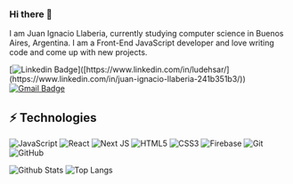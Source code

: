 ### Hi there 👋

I am Juan Ignacio Llaberia, currently studying computer science in Buenos Aires, Argentina. I am a Front-End JavaScript developer and love writing code and come up with new projects.

[![Linkedin Badge](https://img.shields.io/badge/-Juan-I-Llaberia-blue?style=flat-square&logo=Linkedin&logoColor=white&link=[https://www.linkedin.com/in/ludehsar/](https://www.linkedin.com/in/juan-ignacio-llaberia-241b351b3/))]([https://www.linkedin.com/in/ludehsar/](https://www.linkedin.com/in/juan-ignacio-llaberia-241b351b3/))
[![Gmail Badge](https://img.shields.io/badge/-juanillaberia2002@gmail.com-c14438?style=flat-square&logo=Gmail&logoColor=white&link=mailto:juanillaberia2002@gmail.com)](mailto:juanillaberia2002@gmail.com)

## ⚡ Technologies

![JavaScript](https://img.shields.io/badge/javascript-%23323330.svg?style=for-the-badge&logo=javascript&logoColor=%23F7DF1E)
![React](https://img.shields.io/badge/react-%2320232a.svg?style=for-the-badge&logo=react&logoColor=%2361DAFB)
![Next JS](https://img.shields.io/badge/Next-black?style=for-the-badge&logo=next.js&logoColor=white)
![HTML5](https://img.shields.io/badge/html5-%23E34F26.svg?style=for-the-badge&logo=html5&logoColor=white)
![CSS3](https://img.shields.io/badge/css3-%231572B6.svg?style=for-the-badge&logo=css3&logoColor=white)
![Firebase](https://img.shields.io/badge/firebase-%23039BE5.svg?style=for-the-badge&logo=firebase)
![Git](https://img.shields.io/badge/git-%23F05033.svg?style=for-the-badge&logo=git&logoColor=white)
![GitHub](https://img.shields.io/badge/github-%23121011.svg?style=for-the-badge&logo=github&logoColor=white)

![Github Stats](https://github-readme-stats.vercel.app/api?username=JuaniLlaberia&count_private=true&show_icons=true&include_all_commits=true)
![Top Langs](https://github-readme-stats.vercel.app/api/top-langs/?username=JuaniLlaberia&hide=TeX&layout=compact)

